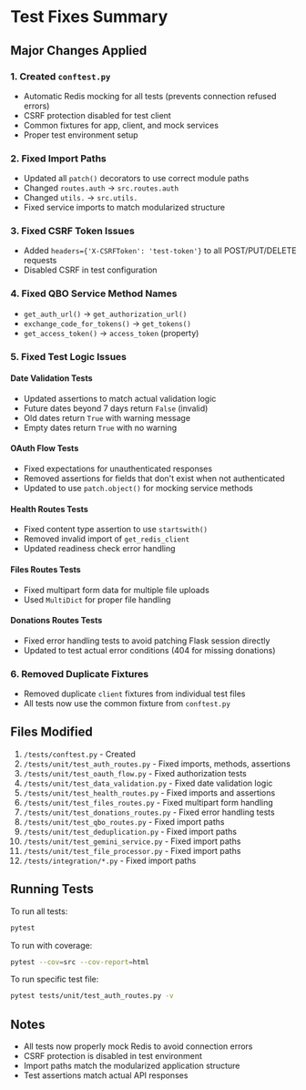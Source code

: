 # Test Fixes Summary

## Major Changes Applied

### 1. Created `conftest.py`
- Automatic Redis mocking for all tests (prevents connection refused errors)
- CSRF protection disabled for test client
- Common fixtures for app, client, and mock services
- Proper test environment setup

### 2. Fixed Import Paths
- Updated all `patch()` decorators to use correct module paths
- Changed `routes.auth` → `src.routes.auth`
- Changed `utils.` → `src.utils.`
- Fixed service imports to match modularized structure

### 3. Fixed CSRF Token Issues
- Added `headers={'X-CSRFToken': 'test-token'}` to all POST/PUT/DELETE requests
- Disabled CSRF in test configuration

### 4. Fixed QBO Service Method Names
- `get_auth_url()` → `get_authorization_url()`
- `exchange_code_for_tokens()` → `get_tokens()`
- `get_access_token()` → `access_token` (property)

### 5. Fixed Test Logic Issues

#### Date Validation Tests
- Updated assertions to match actual validation logic
- Future dates beyond 7 days return `False` (invalid)
- Old dates return `True` with warning message
- Empty dates return `True` with no warning

#### OAuth Flow Tests
- Fixed expectations for unauthenticated responses
- Removed assertions for fields that don't exist when not authenticated
- Updated to use `patch.object()` for mocking service methods

#### Health Routes Tests
- Fixed content type assertion to use `startswith()`
- Removed invalid import of `get_redis_client`
- Updated readiness check error handling

#### Files Routes Tests
- Fixed multipart form data for multiple file uploads
- Used `MultiDict` for proper file handling

#### Donations Routes Tests
- Fixed error handling tests to avoid patching Flask session directly
- Updated to test actual error conditions (404 for missing donations)

### 6. Removed Duplicate Fixtures
- Removed duplicate `client` fixtures from individual test files
- All tests now use the common fixture from `conftest.py`

## Files Modified

1. `/tests/conftest.py` - Created
2. `/tests/unit/test_auth_routes.py` - Fixed imports, methods, assertions
3. `/tests/unit/test_oauth_flow.py` - Fixed authorization tests
4. `/tests/unit/test_data_validation.py` - Fixed date validation logic
5. `/tests/unit/test_health_routes.py` - Fixed imports and assertions
6. `/tests/unit/test_files_routes.py` - Fixed multipart form handling
7. `/tests/unit/test_donations_routes.py` - Fixed error handling tests
8. `/tests/unit/test_qbo_routes.py` - Fixed import paths
9. `/tests/unit/test_deduplication.py` - Fixed import paths
10. `/tests/unit/test_gemini_service.py` - Fixed import paths
11. `/tests/unit/test_file_processor.py` - Fixed import paths
12. `/tests/integration/*.py` - Fixed import paths

## Running Tests

To run all tests:
```bash
pytest
```

To run with coverage:
```bash
pytest --cov=src --cov-report=html
```

To run specific test file:
```bash
pytest tests/unit/test_auth_routes.py -v
```

## Notes

- All tests now properly mock Redis to avoid connection errors
- CSRF protection is disabled in test environment
- Import paths match the modularized application structure
- Test assertions match actual API responses
